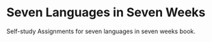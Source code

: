 Seven Languages in Seven Weeks
===============================

Self-study Assignments for seven languages in seven weeks book.

